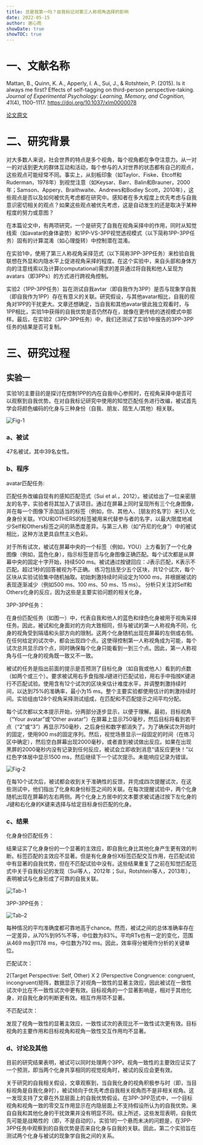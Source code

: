 ```yaml
---
title: 总是我第一吗？自我标记对第三人称视角选择的影响 
date: 2022-05-15
author: 谢心雨
showDate: true
showTOC: true
---
```


# 一、文献名称

Mattan, B., Quinn, K. A., Apperly, I. A., Sui, J., & Rotshtein, P. (2015). Is it always me first? Effects of self-tagging on third-person perspective-taking. *Journal of Experimental Psychology: Learning, Memory, and Cognition, 41*(4), 1100–1117. https://doi.org/10.1037/xlm0000078 

[论文原文](../Source_Files/2022-05-15-XXY2.pdf)

# 二、研究背景

对大多数人来说，社会世界的特点是多个视角，每个视角都在争夺注意力。从一对一的对话到更大的群体互动和活动，每个参与的人对世界的状态都有自己的观点，这些观点可能经常不同。事实上，从刻板印象（如Taylor、Fiske、Etcoff和Ruderman，1978年）到视觉注意（如Keysar、Barr、Balin和Brauner，2000年；Samson、Appery、Braithwaite、Andrews和Bodley Scott，2010年），这些观点是否以及如何被优先考虑都在研究中。感知者在多大程度上优先考虑与自我意识密切相关的观点？如果这些观点被优先考虑，这是自动发生的还是取决于某种程度的努力或意图？

在本篇论文中，有两项研究，一个是研究了自我在视角采择中的作用，同时从知觉线索（如avatar的身体姿势）和1PP-VS-3PP视觉透视模式（以下简称1PP-3PP任务）固有的计算混淆（如心理旋转）中控制潜在混淆。

在实验1中，使用了第三人称视角采择范式（以下简称3PP-3PP任务）来检验自我联想在外显和内隐水平上促进视角采择的程度。在这个实验中，来自头部和身体方向的注意线索以及计算(computational)需求的差异通过将自我和他人呈现为avatars（即3PPs）的方式进行跨视角控制。

实验2（1PP-3PP任务）旨在测试自我avtar（即自我作为3PP）是否与现象学自我（即自我作为1PP）存在有意义的关联。研究假设，与其他avatar相比，自我的视角对1PP的干扰更大。文章还想确定，当自我和其他avatar彼此独立观看时，与1PP相比，实验1中获得的自我优势是否仍然存在，就像在更传统的透视模式中那样。最后，在实验2（3PP-3PP任务）中，我们还测试了实验1中报告的3PP-3PP任务的结果是否可复制。 

# 三、研究过程

## 实验一

实验1的主要目的是探讨在控制1PP的内在自我中心参照时，在视角采择中是否可以观察到自我优势。在对自我标记研究中使用的知觉匹配任务进行改编，被试首先学会将颜色编码的化身与三种身份（自我、朋友、陌生人\/其他）相关联。

![Fig-1](../Supporting_Information/2022-05-15-XXY2-Fig-1.png)

### a、被试

47名被试，其中39名女性。

### b、程序

avatar匹配任务:

匹配任务改编自现有的感知匹配范式（Sui et al.，2012）。被试给出了一位亲密朋友的名字，实验者将其加入了该项目。通过在屏幕上同时呈现所有三个化身图像，并在每一个图像下添加适当的标签（例如，你、其他人、[朋友的名字]）来引入化身身份关联。YOU和OTHERS的标签被用来代替参与者的名字，以最大限度地减少Self和Others标签之间的熟悉度差异。与第三人称（如“丹尼的化身”）中的被试相比，这种方法更具自然主义色彩。

对于所有试次，被试在屏幕中央的一个标签（例如，YOU）上方看到了一个化身图像（例如，蓝色化身），指示标签是否与化身图像正确匹配。每个试次都是从屏幕中央的固定十字开始，持续500 ms。被试通过按键回应：J表示匹配，K表示不匹配。超过1秒的回答被视为不正确。 练习包括至少五个区块，共12个试次，每个区块从实验试验集中随机抽取。初始刺激持续时间设定为1000 ms，并根据被试的表现逐渐减少（例如500 ms、100 ms、50 ms、15 ms）。 分析只关注对Self和Others化身的反应，因为这些是主要实验问题的相关化身。 

3PP-3PP任务：

在身份匹配任务（如图一）中，代表自我和他人的蓝色和绿色化身被用于视角采择任务。因此，被试和化身面对的方向大致相同，但与被试的第一人称视角不同，化身的视角受到隔墙和头部方向的限制。这两个化身随机出现在屏幕的左侧或右侧。在任何给定的试次中，都会出现四个点。这使得控制第一人称视角成为可能，每个试次总共显示四个点，同时确保每个化身只能看到一到三个点。因此，第一人称视角与任一化身的视角既一致又不一致。 

被试的任务是指出前面的提示是否预测了目标化身（如自我或他人）看到的点数（如两个或三个）。要求被试用右手食指按J键进行匹配试验，用右手中指按K键进行不匹配试验。使用含有12个试次的区块来估计难度水平，并调整刺激持续时间，以达到75%的准确率，最小为15 ms。整个主要实验都使用估计的刺激持续时间。实验组由128个视角采择测试组成，在匹配和不匹配提示之间平均分配。

每个试次都以文本提示开始，分两部分逐步显示，以便于理解。最初，目标视角（“Your avatar”或“Other avatar”）在屏幕上显示750毫秒，然后目标将看到若干点（“2”或“3”）再显示750毫秒，之后身份和数字都消失了。为了确保试次开始时的固定，使用900 ms的固定序列。然后，视觉场景显示一段固定的时间（在练习区中确定），然后空白屏幕出现2000毫秒，或者直到被试做出反应。如果在出现黑屏的2000毫秒内没有记录到任何反应，被试会立即收到消息“请反应更快！”以红色字体居中显示1500 ms，然后继续下一个试次提示。未能响应记录为错误。

![Fig-2](../Supporting_Information/2022-05-15-XXY2-Fig-2.png)

在每10个试次后，被试都会收到关于准确性的反馈，并完成四次提醒试次，在这些测试中，他们指出了化身和身份标签之间的关联。在每次提醒试验中，两个化身随机出现在屏幕的左右两侧。两个化身上方居中的文本要求被试通过按下左化身的J键和右化身的K键来选择与给定目标身份匹配的化身。

### c、结果

化身身份匹配任务：

结果证实了化身身份的一个显著的主效应，即自我化身比其他化身产生更有效的判断。标签匹配的主效应不显著。但是有化身身份X标签匹配交互作用，在匹配试验中有显著的自我优势，但在不匹配试验中没有。这些结果重复了之前在知觉匹配范式中关于自我标记的发现（Sui等人，2012年；Sui，Rotshtein等人，2013年），表明被试与化身形成了可靠的自我关联。 

![Tab-1](../Supporting_Information/2022-05-15-XXY2-Tab-1.png)

3PP-3PP任务：

![Tab-2](../Supporting_Information/2022-05-15-XXY2-Tab-2.png)

每种情况的平均准确度都可靠地高于chance。然而，被试之间的总体准确率存在一定差异，从70%到95%不等，中位数为83%。平均RTs也有一定的变化，范围从469 ms到1178 ms，中位数为792 ms。因此，效率得分被用作分析的关键单位。

匹配试次：

2(Target Perspective: Self, Other) X  2 (Perspective Congruence: congruent, incongruent)矩阵，数据显示了对视角一致性的显著主效应，因此被试在一致性试次中比在不一致性试次中更有效。目标视角的一个显著影响是，相对于其他化身，对自我化身的判断更有效。相互作用项不显著。

不匹配试次：

发现了视角一致性的显著主效应，一致性试次的表现比不一致性试次更有效。目标视角的主要作用和目标视角和视角一致性交互作用均不显著。 

### d、讨论及其他

目前的研究结果表明，被试可以同时处理两个3PP。视角一致性的主要效应证实了一个预测，即当两个化身共享相同的视觉视角时，被试的反应会更有效。

关于研究的自我相关假设，文章观察到，当自我化身的视角积极参与时（即，当目标视角是自我化身时），被试倾向于优先考虑自我相关视角而不是非相关视角。这一发现支持了文章在外显层面上的自我优势假设。在3PP-3PP范式中，一个目标视角和视角一致的零交互作用显示在内隐层面上不支持假设所认为的自我优势。来自自我和其他化身的干扰效果并没有明显不同。综上所述，这些发现表明，自我优先可能是战略性的（即，不是自动的）。实验1的一个悬而未决的问题是，在3PP-3PP任务中观察到的自我优势是否来自化身与自我的关联。因此，第二个实验旨在测试两个化身与被试的现象学自我之间的关系。 
